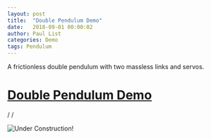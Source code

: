 ```yaml
---
layout: post
title:  "Double Pendulum Demo"
date:   2018-09-01 00:00:02
author: Paul List
categories: Demo
tags: Pendulum
---
```


A frictionless double pendulum with two massless links and servos.

# [Double Pendulum Demo](https://listpau.github.io/pendulum/pendularm2.html)

/
/


![Under Construction!](https://raw.githubusercontent.com/listpau/demo/gh-pages/assets/constructiontrucks.gif)

<!---
<a href="https://github.com/listpau/demo/blob/gh-pages/assets/constructiontrucks.gif?raw=true">
  <img src="https://github.com/listpau/demo/blob/gh-pages/assets/constructiontrucks.gif?raw=true" title="This page is under construction!!">
</a>
-->

